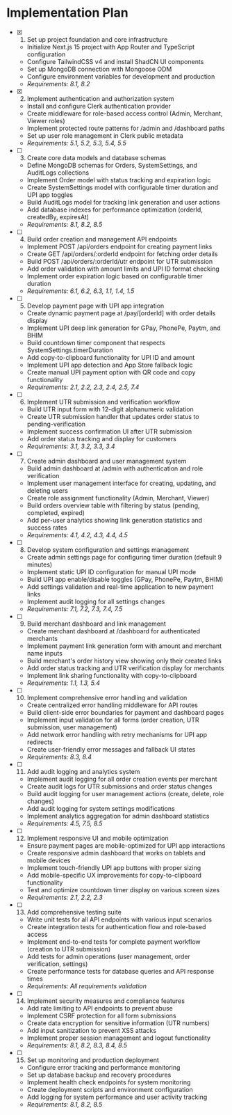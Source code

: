 # Implementation Plan

- [x] 1. Set up project foundation and core infrastructure

  - Initialize Next.js 15 project with App Router and TypeScript configuration
  - Configure TailwindCSS v4 and install ShadCN UI components
  - Set up MongoDB connection with Mongoose ODM
  - Configure environment variables for development and production
  - _Requirements: 8.1, 8.2_

- [x] 2. Implement authentication and authorization system

  - Install and configure Clerk authentication provider
  - Create middleware for role-based access control (Admin, Merchant, Viewer roles)
  - Implement protected route patterns for /admin and /dashboard paths
  - Set up user role management in Clerk public metadata
  - _Requirements: 5.1, 5.2, 5.3, 5.4, 5.5_

- [ ] 3. Create core data models and database schemas

  - Define MongoDB schemas for Orders, SystemSettings, and AuditLogs collections
  - Implement Order model with status tracking and expiration logic
  - Create SystemSettings model with configurable timer duration and UPI app toggles
  - Build AuditLogs model for tracking link generation and user actions
  - Add database indexes for performance optimization (orderId, createdBy, expiresAt)
  - _Requirements: 8.1, 8.2, 8.5_

- [ ] 4. Build order creation and management API endpoints

  - Implement POST /api/orders endpoint for creating payment links
  - Create GET /api/orders/:orderId endpoint for fetching order details
  - Build POST /api/orders/:orderId/utr endpoint for UTR submission
  - Add order validation with amount limits and UPI ID format checking
  - Implement order expiration logic based on configurable timer duration
  - _Requirements: 6.1, 6.2, 6.3, 1.1, 1.4, 1.5_

- [ ] 5. Develop payment page with UPI app integration

  - Create dynamic payment page at /pay/[orderId] with order details display
  - Implement UPI deep link generation for GPay, PhonePe, Paytm, and BHIM
  - Build countdown timer component that respects SystemSettings.timerDuration
  - Add copy-to-clipboard functionality for UPI ID and amount
  - Implement UPI app detection and App Store fallback logic
  - Create manual UPI payment option with QR code and copy functionality
  - _Requirements: 2.1, 2.2, 2.3, 2.4, 2.5, 7.4_

- [ ] 6. Implement UTR submission and verification workflow

  - Build UTR input form with 12-digit alphanumeric validation
  - Create UTR submission handler that updates order status to pending-verification
  - Implement success confirmation UI after UTR submission
  - Add order status tracking and display for customers
  - _Requirements: 3.1, 3.2, 3.3, 3.4_

- [ ] 7. Create admin dashboard and user management system

  - Build admin dashboard at /admin with authentication and role verification
  - Implement user management interface for creating, updating, and deleting users
  - Create role assignment functionality (Admin, Merchant, Viewer)
  - Build orders overview table with filtering by status (pending, completed, expired)
  - Add per-user analytics showing link generation statistics and success rates
  - _Requirements: 4.1, 4.2, 4.3, 4.4, 4.5_

- [ ] 8. Develop system configuration and settings management

  - Create admin settings page for configuring timer duration (default 9 minutes)
  - Implement static UPI ID configuration for manual UPI mode
  - Build UPI app enable/disable toggles (GPay, PhonePe, Paytm, BHIM)
  - Add settings validation and real-time application to new payment links
  - Implement audit logging for all settings changes
  - _Requirements: 7.1, 7.2, 7.3, 7.4, 7.5_

- [ ] 9. Build merchant dashboard and link management

  - Create merchant dashboard at /dashboard for authenticated merchants
  - Implement payment link generation form with amount and merchant name inputs
  - Build merchant's order history view showing only their created links
  - Add order status tracking and UTR verification display for merchants
  - Implement link sharing functionality with copy-to-clipboard
  - _Requirements: 1.1, 1.3, 5.4_

- [ ] 10. Implement comprehensive error handling and validation

  - Create centralized error handling middleware for API routes
  - Build client-side error boundaries for payment and dashboard pages
  - Implement input validation for all forms (order creation, UTR submission, user management)
  - Add network error handling with retry mechanisms for UPI app redirects
  - Create user-friendly error messages and fallback UI states
  - _Requirements: 8.3, 8.4_

- [ ] 11. Add audit logging and analytics system

  - Implement audit logging for all order creation events per merchant
  - Create audit logs for UTR submissions and order status changes
  - Build audit logging for user management actions (create, delete, role changes)
  - Add audit logging for system settings modifications
  - Implement analytics aggregation for admin dashboard statistics
  - _Requirements: 4.5, 7.5, 8.5_

- [ ] 12. Implement responsive UI and mobile optimization

  - Ensure payment pages are mobile-optimized for UPI app interactions
  - Create responsive admin dashboard that works on tablets and mobile devices
  - Implement touch-friendly UPI app buttons with proper sizing
  - Add mobile-specific UX improvements for copy-to-clipboard functionality
  - Test and optimize countdown timer display on various screen sizes
  - _Requirements: 2.1, 2.2, 2.3_

- [ ] 13. Add comprehensive testing suite

  - Write unit tests for all API endpoints with various input scenarios
  - Create integration tests for authentication flow and role-based access
  - Implement end-to-end tests for complete payment workflow (creation to UTR submission)
  - Add tests for admin operations (user management, order verification, settings)
  - Create performance tests for database queries and API response times
  - _Requirements: All requirements validation_

- [ ] 14. Implement security measures and compliance features

  - Add rate limiting to API endpoints to prevent abuse
  - Implement CSRF protection for all form submissions
  - Create data encryption for sensitive information (UTR numbers)
  - Add input sanitization to prevent XSS attacks
  - Implement proper session management and logout functionality
  - _Requirements: 8.1, 8.2, 8.3, 8.4, 8.5_

- [ ] 15. Set up monitoring and production deployment
  - Configure error tracking and performance monitoring
  - Set up database backup and recovery procedures
  - Implement health check endpoints for system monitoring
  - Create deployment scripts and environment configuration
  - Add logging for system performance and user activity tracking
  - _Requirements: 8.1, 8.2, 8.5_
